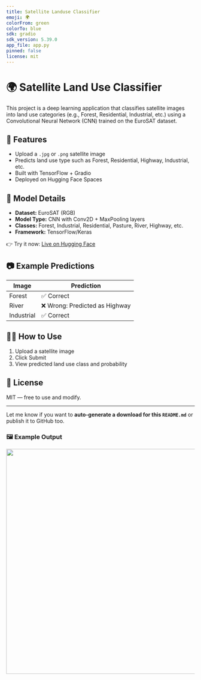 ```yaml
---
title: Satellite Landuse Classifier
emoji: 🌍
colorFrom: green
colorTo: blue
sdk: gradio
sdk_version: 5.39.0
app_file: app.py
pinned: false
license: mit
---
```


# 🌍 Satellite Land Use Classifier

This project is a deep learning application that classifies satellite images into land use categories (e.g., Forest, Residential, Industrial, etc.) using a Convolutional Neural Network (CNN) trained on the EuroSAT dataset.

## 📌 Features

- Upload a `.jpg` or `.png` satellite image
- Predicts land use type such as Forest, Residential, Highway, Industrial, etc.
- Built with TensorFlow + Gradio
- Deployed on Hugging Face Spaces

## 🧠 Model Details

- **Dataset:** EuroSAT (RGB)
- **Model Type:** CNN with Conv2D + MaxPooling layers
- **Classes:** Forest, Industrial, Residential, Pasture, River, Highway, etc.
- **Framework:** TensorFlow/Keras


👉 Try it now: [Live on Hugging Face](https://huggingface.co/spaces/DanaAlzahid/satellite-landuse-classifier)


## 📷 Example Predictions

| Image | Prediction |
|-------|------------|
| Forest | ✅ Correct |
| River  | ❌ Wrong: Predicted as Highway |
| Industrial | ✅ Correct |

## 👩‍💻 How to Use

1. Upload a satellite image
2. Click Submit
3. View predicted land use class and probability

## 📜 License

MIT — free to use and modify.

---

Let me know if you want to **auto-generate a download for this `README.md`** or publish it to GitHub too.


### 🖼️ Example Output

<img src="assets/sample_classification.png" width="600">
